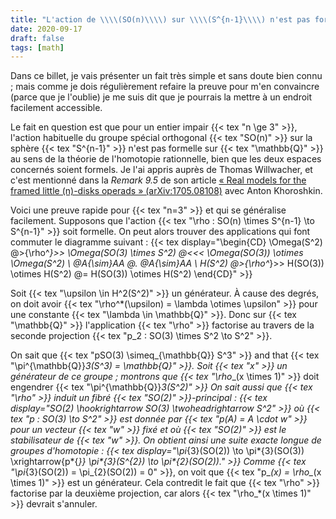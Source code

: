 ```yaml
---
title: "L'action de \\\\(SO(n)\\\\) sur \\\\(S^{n-1}\\\\) n'est pas formelle"
date: 2020-09-17
draft: false
tags: [math]
---
```


Dans ce billet, je vais présenter un fait très simple et sans doute bien connu ; mais comme je dois régulièrement refaire la preuve pour m'en convaincre (parce que je l'oublie) je me suis dit que je pourrais la mettre à un endroit facilement accessible.

Le fait en question est que pour un entier impair {{< tex "n \ge 3" >}}, l'action habituelle du groupe spécial orthogonal {{< tex "SO(n)" >}} sur la sphère {{< tex "S^{n-1}" >}} n'est pas formelle sur {{< tex "\mathbb{Q}" >}} au sens de la théorie de l'homotopie rationnelle, bien que les deux espaces concernés soient formels.
Je l'ai appris auprès de Thomas Willwacher, et c'est mentionné dans la _Remark 9.5_ de son article [« Real models for the framed little \(n\)-disks operads » (arXiv:1705.08108)](https://arxiv.org/abs/1705.08108) avec Anton Khoroshkin.

Voici une preuve rapide pour {{< tex "n=3" >}} et qui se généralise facilement.
Supposons que l'action {{< tex "\rho : SO(n) \times S^{n-1} \to S^{n-1}" >}} soit formelle.
On peut alors trouver des applications qui font commuter le diagramme suivant :
{{< tex display="\begin{CD} \Omega(S^2) @>{\rho^*}>> \Omega(SO(3) \times S^2) @<<< \Omega(SO(3)) \otimes \Omega(S^2) \\ @A{\sim}AA @. @A{\sim}AA \\ H(S^2) @>{\rho^*}>> H(SO(3)) \otimes H(S^2) @= H(SO(3)) \otimes H(S^2) \end{CD}" >}}

Soit {{< tex "\upsilon \in H^2(S^2)" >}} un générateur.
À cause des degrés, on doit avoir {{< tex "\rho^*(\upsilon) = \lambda \otimes \upsilon" >}} pour une constante {{< tex "\lambda \in \mathbb{Q}" >}}.
Donc sur {{< tex "\mathbb{Q}" >}} l'application {{< tex "\rho" >}} factorise au travers de la seconde projection {{< tex "p_2 : SO(3) \times S^2 \to S^2" >}}.

On sait que {{< tex "pSO(3) \simeq_{\mathbb{Q}} S^3" >}} and that {{< tex "\pi^{\mathbb{Q}}_3(S^3) = \mathbb{Q}" >}}.
Soit {{< tex "x" >}} un générateur de ce groupe ; montrons que {{< tex "\rho__(x \times 1)" >}} doit engendrer {{< tex "\pi^{\mathbb{Q}}*3(S^2)" >}}
On sait aussi que {{< tex "\rho" >}} induit un fibré {{< tex "SO(2)" >}}-principal :
{{< tex display="SO(2) \hookrightarrow SO(3) \twoheadrightarrow S^2" >}}
où {{< tex "p : SO(3) \to S^2" >}} est donnée par {{< tex "p(A) = A \cdot w" >}} pour un vecteur {{< tex "w" >}} fixé et où {{< tex "SO(2)" >}} est le stabilisateur de {{< tex "w" >}}.
On obtient ainsi une suite exacte longue de groupes d'homotopie :
{{< tex display="\pi*{3}(SO(2)) \to \pi*{3}(SO(3)) \xrightarrow{p*{_}} \pi*{3}(S^{2}) \to \pi*{2}(SO(2))." >}}
Comme {{< tex "\pi_{3}(SO(2)) = \pi_{2}(SO(2)) = 0" >}}, on voit que {{< tex "p_*(x) = \rho_*(x \times 1)" >}} est un générateur.
Cela contredit le fait que {{< tex "\rho" >}} factorise par la deuxième projection, car alors {{< tex "\rho_*(x \times 1)" >}} devrait s'annuler.
